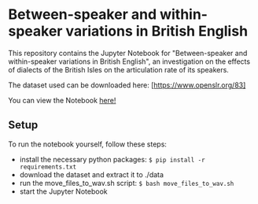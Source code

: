 # Between-speaker and within-speaker variations in British English

This repository contains the Jupyter Notebook for "Between-speaker and within-speaker variations in British English", an investigation on the effects of dialects of the British Isles on the articulation rate of its speakers.

The dataset used can be downloaded here: [https://www.openslr.org/83]

You can view the Notebook [here!](./Notebook.html)

## Setup
To run the notebook yourself, follow these steps:

- install the necessary python packages: ```$ pip install -r requirements.txt```
- download the dataset and extract it to ./data
- run the move_files_to_wav.sh script: ```$ bash move_files_to_wav.sh``` 
- start the Jupyter Notebook
